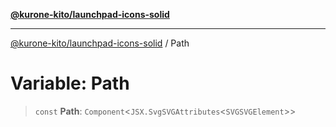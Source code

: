 [**@kurone-kito/launchpad-icons-solid**](../README.md)

***

[@kurone-kito/launchpad-icons-solid](../globals.md) / Path

# Variable: Path

> `const` **Path**: `Component`\<`JSX.SvgSVGAttributes`\<`SVGSVGElement`\>\>
